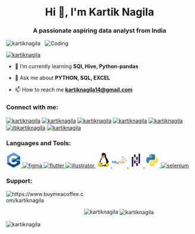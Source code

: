 
<h1 align="center">Hi 👋, I'm Kartik Nagila</h1>
<h3 align="center">A passionate aspiring data analyst from India</h3>
<img align="right" alt="Coding" width="400" src="https://i.pinimg.com/originals/41/7e/be/417ebee986aec41629278b1e04cfbfe9.gif">

<p align="left"> <img src="https://komarev.com/ghpvc/?username=kartiknagila&label=Profile%20views&color=0e75b6&style=flat" alt="kartiknagila" /> </p>

<p align="left"> <a href="https://twitter.com/kartiknagila" target="blank"><img src="https://img.shields.io/twitter/follow/kartiknagila?logo=twitter&style=for-the-badge" alt="kartiknagila" /></a> </p>

- 🌱 I’m currently learning **SQl, Hive, Python-pandas**

- 💬 Ask me about **PYTHON, SQL, EXCEL**

- 📫 How to reach me **kartiknagila14@gmail.com**

<h3 align="left">Connect with me:</h3>
<p align="left">
<a href="https://twitter.com/kartiknagila" target="blank"><img align="center" src="https://raw.githubusercontent.com/rahuldkjain/github-profile-readme-generator/master/src/images/icons/Social/twitter.svg" alt="kartiknagila" height="30" width="40" /></a>
<a href="https://linkedin.com/in/kartiknagila" target="blank"><img align="center" src="https://raw.githubusercontent.com/rahuldkjain/github-profile-readme-generator/master/src/images/icons/Social/linked-in-alt.svg" alt="kartiknagila" height="30" width="40" /></a>
<a href="https://kaggle.com/kartiknagila" target="blank"><img align="center" src="https://raw.githubusercontent.com/rahuldkjain/github-profile-readme-generator/master/src/images/icons/Social/kaggle.svg" alt="kartiknagila" height="30" width="40" /></a>
<a href="https://fb.com/kartiknagila" target="blank"><img align="center" src="https://raw.githubusercontent.com/rahuldkjain/github-profile-readme-generator/master/src/images/icons/Social/facebook.svg" alt="kartiknagila" height="30" width="40" /></a>
<a href="https://instagram.com/kartiknagila" target="blank"><img align="center" src="https://raw.githubusercontent.com/rahuldkjain/github-profile-readme-generator/master/src/images/icons/Social/instagram.svg" alt="kartiknagila" height="30" width="40" /></a>
<a href="https://hashnode.com/@kartiknagila" target="blank"><img align="center" src="https://raw.githubusercontent.com/rahuldkjain/github-profile-readme-generator/master/src/images/icons/Social/hashnode.svg" alt="@kartiknagila" height="30" width="40" /></a>
<a href="https://www.leetcode.com/kartiknagila" target="blank"><img align="center" src="https://raw.githubusercontent.com/rahuldkjain/github-profile-readme-generator/master/src/images/icons/Social/leet-code.svg" alt="kartiknagila" height="30" width="40" /></a>
</p>

<h3 align="left">Languages and Tools:</h3>
<p align="left"> <a href="https://www.w3schools.com/cpp/" target="_blank" rel="noreferrer"> <img src="https://raw.githubusercontent.com/devicons/devicon/master/icons/cplusplus/cplusplus-original.svg" alt="cplusplus" width="40" height="40"/> </a> <a href="https://www.figma.com/" target="_blank" rel="noreferrer"> <img src="https://www.vectorlogo.zone/logos/figma/figma-icon.svg" alt="figma" width="40" height="40"/> </a> <a href="https://flutter.dev" target="_blank" rel="noreferrer"> <img src="https://www.vectorlogo.zone/logos/flutterio/flutterio-icon.svg" alt="flutter" width="40" height="40"/> </a> <a href="https://www.adobe.com/in/products/illustrator.html" target="_blank" rel="noreferrer"> <img src="https://www.vectorlogo.zone/logos/adobe_illustrator/adobe_illustrator-icon.svg" alt="illustrator" width="40" height="40"/> </a> <a href="https://www.linux.org/" target="_blank" rel="noreferrer"> <img src="https://raw.githubusercontent.com/devicons/devicon/master/icons/linux/linux-original.svg" alt="linux" width="40" height="40"/> </a> <a href="https://www.mysql.com/" target="_blank" rel="noreferrer"> <img src="https://raw.githubusercontent.com/devicons/devicon/master/icons/mysql/mysql-original-wordmark.svg" alt="mysql" width="40" height="40"/> </a> <a href="https://pandas.pydata.org/" target="_blank" rel="noreferrer"> <img src="https://raw.githubusercontent.com/devicons/devicon/2ae2a900d2f041da66e950e4d48052658d850630/icons/pandas/pandas-original.svg" alt="pandas" width="40" height="40"/> </a> <a href="https://www.python.org" target="_blank" rel="noreferrer"> <img src="https://raw.githubusercontent.com/devicons/devicon/master/icons/python/python-original.svg" alt="python" width="40" height="40"/> </a> <a href="https://www.selenium.dev" target="_blank" rel="noreferrer"> <img src="https://raw.githubusercontent.com/detain/svg-logos/780f25886640cef088af994181646db2f6b1a3f8/svg/selenium-logo.svg" alt="selenium" width="40" height="40"/> </a> </p>

<h3 align="left">Support:</h3>
<p><a href="https://www.buymeacoffee.com/https://www.buymeacoffee.com/kartiknagila"> <img align="left" src="https://cdn.buymeacoffee.com/buttons/v2/default-yellow.png" height="50" width="210" alt="https://www.buymeacoffee.com/kartiknagila" /></a></p><br><br>

<p><img align="left" src="https://github-readme-stats.vercel.app/api/top-langs?username=kartiknagila&show_icons=true&locale=en&layout=compact" alt="kartiknagila" /></p>

<p>&nbsp;<img align="center" src="https://github-readme-stats.vercel.app/api?username=kartiknagila&show_icons=true&locale=en" alt="kartiknagila" /></p>

<p><img align="center" src="https://github-readme-streak-stats.herokuapp.com/?user=kartiknagila&" alt="kartiknagila" /></p>
